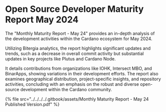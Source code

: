 # Open Source Developer Maturity Report May 2024

The "Monthly Maturity Report - May 24" provides an in-depth analysis of the development activities within the Cardano ecosystem for May 2024.&#x20;

Utilizing Bitergia analytics, the report highlights significant updates and trends, such as a decrease in overall commit activity but substantial updates in key projects like Plutus and Cardano Node.&#x20;

It details contributions from organizations like IOHK, Intersect MBO, and BinarApps, showing variations in their development efforts. The report also examines geographical distribution, project-specific insights, and repository activities, concluding with an emphasis on the robust and diverse open-source development within the Cardano community.

{% file src="../../../../.gitbook/assets/Monthly Maturity Report - May 24 Published Version.pdf" %}
